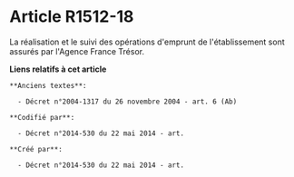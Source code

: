 # Article R1512-18

La réalisation et le suivi des opérations d'emprunt de l'établissement sont assurés par l'Agence France Trésor.

**Liens relatifs à cet article**

	**Anciens textes**:

	  - Décret n°2004-1317 du 26 novembre 2004 - art. 6 (Ab)

	**Codifié par**:

	  - Décret n°2014-530 du 22 mai 2014 - art.

	**Créé par**:

	  - Décret n°2014-530 du 22 mai 2014 - art.
